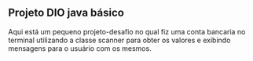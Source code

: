 ## Projeto DIO java básico
 Aqui está um pequeno projeto-desafio no qual fiz uma conta bancaria no terminal
 utilizando a classe scanner para obter os valores e exibindo mensagens para o usuário com os mesmos.
